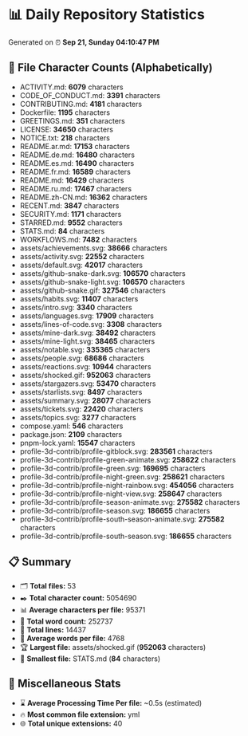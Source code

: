 # 📊 Daily Repository Statistics
Generated on ⏰ **Sep 21, Sunday 04:10:47 PM**

## 📂 File Character Counts (Alphabetically)
- ACTIVITY.md: **6079** characters
- CODE_OF_CONDUCT.md: **3391** characters
- CONTRIBUTING.md: **4181** characters
- Dockerfile: **1195** characters
- GREETINGS.md: **351** characters
- LICENSE: **34650** characters
- NOTICE.txt: **218** characters
- README.ar.md: **17153** characters
- README.de.md: **16480** characters
- README.es.md: **16490** characters
- README.fr.md: **16589** characters
- README.md: **16429** characters
- README.ru.md: **17467** characters
- README.zh-CN.md: **16362** characters
- RECENT.md: **3847** characters
- SECURITY.md: **1171** characters
- STARRED.md: **9552** characters
- STATS.md: **84** characters
- WORKFLOWS.md: **7482** characters
- assets/achievements.svg: **38666** characters
- assets/activity.svg: **22552** characters
- assets/default.svg: **42017** characters
- assets/github-snake-dark.svg: **106570** characters
- assets/github-snake-light.svg: **106570** characters
- assets/github-snake.gif: **327546** characters
- assets/habits.svg: **11407** characters
- assets/intro.svg: **3340** characters
- assets/languages.svg: **17909** characters
- assets/lines-of-code.svg: **3308** characters
- assets/mine-dark.svg: **38492** characters
- assets/mine-light.svg: **38465** characters
- assets/notable.svg: **335365** characters
- assets/people.svg: **68686** characters
- assets/reactions.svg: **10944** characters
- assets/shocked.gif: **952063** characters
- assets/stargazers.svg: **53470** characters
- assets/starlists.svg: **8497** characters
- assets/summary.svg: **28077** characters
- assets/tickets.svg: **22420** characters
- assets/topics.svg: **3277** characters
- compose.yaml: **546** characters
- package.json: **2109** characters
- pnpm-lock.yaml: **15547** characters
- profile-3d-contrib/profile-gitblock.svg: **283561** characters
- profile-3d-contrib/profile-green-animate.svg: **258622** characters
- profile-3d-contrib/profile-green.svg: **169695** characters
- profile-3d-contrib/profile-night-green.svg: **258621** characters
- profile-3d-contrib/profile-night-rainbow.svg: **454056** characters
- profile-3d-contrib/profile-night-view.svg: **258647** characters
- profile-3d-contrib/profile-season-animate.svg: **275582** characters
- profile-3d-contrib/profile-season.svg: **186655** characters
- profile-3d-contrib/profile-south-season-animate.svg: **275582** characters
- profile-3d-contrib/profile-south-season.svg: **186655** characters

## 📋 Summary
- 🗂️ **Total files:** 53
- ✒️ **Total character count:** 5054690
- 📊 **Average characters per file:** 95371
- 📝 **Total word count:** 252737
- 🧾 **Total lines:** 14437
- 📐 **Average words per file:** 4768
- 🏆 **Largest file:** assets/shocked.gif (**952063** characters)
- 🥉 **Smallest file:** STATS.md (**84** characters)

## 🌟 Miscellaneous Stats
- ⌛ **Average Processing Time Per file:** ~0.5s (estimated)
- 🔥 **Most common file extension:** yml
- 🌐 **Total unique extensions:** 40
